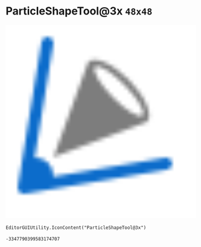 # ParticleShapeTool@3x `48x48`
<img src="/img/ParticleShapeTool@3x.png" width=512 height=512>

``` CSharp
EditorGUIUtility.IconContent("ParticleShapeTool@3x")
```
```
-3347790399583174707
```
